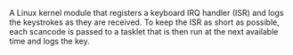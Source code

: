 A Linux kernel module that registers a keyboard IRQ
handler (ISR) and logs the keystrokes as they are received. To keep
the ISR as short as possible, each scancode is passed to a tasklet
that is then run at the next available time and logs the key.
